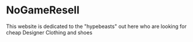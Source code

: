 # NoGameResell
This website is dedicated to the "hypebeasts" out here who are looking for cheap Designer Clothing and shoes
